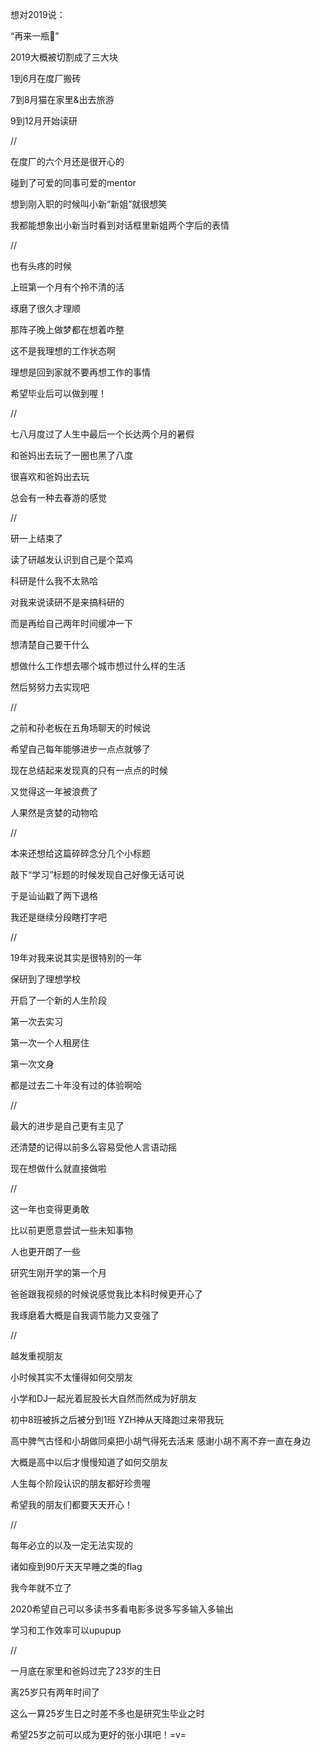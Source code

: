 想对2019说：

“再来一瓶🍾”

2019大概被切割成了三大块

1到6月在度厂搬砖

7到8月猫在家里&出去旅游

9到12月开始读研

<!--more-->

//

在度厂的六个月还是很开心的

碰到了可爱的同事可爱的mentor

想到刚入职的时候叫小新“新姐”就很想笑

我都能想象出小新当时看到对话框里新姐两个字后的表情

//

也有头疼的时候

上班第一个月有个拎不清的活

琢磨了很久才理顺

那阵子晚上做梦都在想着咋整

这不是我理想的工作状态啊

理想是回到家就不要再想工作的事情

希望毕业后可以做到喔！

//

七八月度过了人生中最后一个长达两个月的暑假 

和爸妈出去玩了一圈也黑了八度

很喜欢和爸妈出去玩

总会有一种去春游的感觉

//

研一上结束了

读了研越发认识到自己是个菜鸡

科研是什么我不太熟哈

对我来说读研不是来搞科研的

而是再给自己两年时间缓冲一下

想清楚自己要干什么

想做什么工作想去哪个城市想过什么样的生活

然后努努力去实现吧

//

之前和孙老板在五角场聊天的时候说

希望自己每年能够进步一点点就够了

现在总结起来发现真的只有一点点的时候

又觉得这一年被浪费了

人果然是贪婪的动物哈

//

本来还想给这篇碎碎念分几个小标题

敲下“学习”标题的时候发现自己好像无话可说

于是讪讪戳了两下退格

我还是继续分段瞎打字吧

//

19年对我来说其实是很特别的一年

保研到了理想学校

开启了一个新的人生阶段

第一次去实习

第一次一个人租房住

第一次文身

都是过去二十年没有过的体验啊哈

//

最大的进步是自己更有主见了

还清楚的记得以前多么容易受他人言语动摇

现在想做什么就直接做啦

// 

这一年也变得更勇敢 

比以前更愿意尝试一些未知事物

人也更开朗了一些

研究生刚开学的第一个月

爸爸跟我视频的时候说感觉我比本科时候更开心了

我琢磨着大概是自我调节能力又变强了

//

越发重视朋友

小时候其实不太懂得如何交朋友

小学和DJ一起光着屁股长大自然而然成为好朋友

初中8班被拆之后被分到1班 YZH神从天降跑过来带我玩

高中脾气古怪和小胡做同桌把小胡气得死去活来 感谢小胡不离不弃一直在身边

大概是高中以后才慢慢知道了如何交朋友

人生每个阶段认识的朋友都好珍贵喔

希望我的朋友们都要天天开心！


//

每年必立的以及一定无法实现的

诸如瘦到90斤天天早睡之类的flag

我今年就不立了

2020希望自己可以多读书多看电影多说多写多输入多输出

学习和工作效率可以upupup

//

一月底在家里和爸妈过完了23岁的生日

离25岁只有两年时间了

这么一算25岁生日之时差不多也是研究生毕业之时

希望25岁之前可以成为更好的张小琪吧！=v=